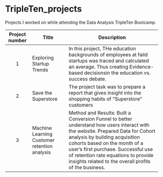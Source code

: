 # TripleTen_projects
Projects I worked on while attending the Data Analysis TripleTen Bootcamp.


| Project number | Title | Description |
| :-----------: | ----------- |----------- |
| 1 | Exploring Startup Trends | In this project, THe education backgrounds of employees at faild startups was traced and calculated an average. Thus creating Evidence-based decisionsin the education vs. success debate. |
| 2 | Save the Superstore | The project task was to prepare a report that gives insight into the shopping habits of "Superstore" customers |
| 3 | Machine Learning Customer retention analysis | Method and Results: Built a Conversion Funnel to better understand how users interact with the website. Prepared Data for Cohort analysis by building acquisition cohorts based on the month of a user’s first purchase. Successful use of retention rate equations to provide insights related to the overall profits of the business. |
